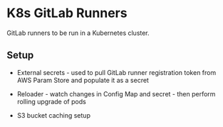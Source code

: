 # K8s GitLab Runners

GitLab runners to be run in a Kubernetes cluster.

## Setup

- External secrets - used to pull GitLab runner registration token from AWS Param Store and populate it as a secret
- Reloader - watch changes in Config Map and secret - then perform rolling upgrade of pods

- S3 bucket caching setup

